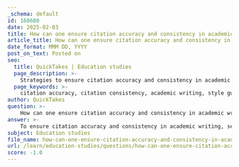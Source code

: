 ```yaml
---
_schema: default
id: 168680
date: 2025-02-03
title: How can one ensure citation accuracy and consistency in academic writing?
article_title: How can one ensure citation accuracy and consistency in academic writing?
date_format: MMM DD, YYYY
post_on_text: Posted on
seo:
  title: QuickTakes | Education studies
  page_description: >-
    Strategies to ensure citation accuracy and consistency in academic writing, including familiarity with style guides, using citation tools, maintaining a comprehensive reference list, implementing in-text citations, thorough review, staying updated on practices, and seeking feedback.
  page_keywords: >-
    citation accuracy, citation consistency, academic writing, style guide, citation tools, reference list, in-text citations, editing citations, citation practices, academic integrity
author: QuickTakes
question: >-
    How can one ensure citation accuracy and consistency in academic writing?
answer: >-
    To ensure citation accuracy and consistency in academic writing, several strategies and best practices can be employed:\n\n1. **Familiarize Yourself with the Style Guide**: Understanding the specific rules and guidelines of the citation style you are using (e.g., APA, MLA, Chicago) is crucial. Each style has its own requirements for formatting citations, in-text citations, and the references page. Mastery of these elements helps maintain consistency throughout your work.\n\n2. **Use Citation Tools Wisely**: Citation management software (e.g., Zotero, EndNote, Mendeley) can significantly enhance the efficiency and accuracy of the referencing process. These tools automate citation generation and formatting, helping to ensure that citations are consistent and correctly formatted. However, it is essential to verify the accuracy of the citations generated by these tools, as they may not always be perfect.\n\n3. **Maintain a Comprehensive Reference List**: Keep a detailed and organized list of all sources you intend to cite. This list should include all necessary information (e.g., author names, publication dates, titles, and publication details) to facilitate accurate citations. A well-structured reference list acts as a roadmap for readers to trace your research journey.\n\n4. **Implement In-Text Citations**: Use in-text citations appropriately for paraphrased or quoted material. In APA style, for example, this involves including the author's last name and the year of publication (e.g., Smith, 2020). This practice not only gives credit to original authors but also helps prevent plagiarism.\n\n5. **Review and Edit**: After completing your writing, review your citations and references for accuracy and consistency. Check for common errors such as incorrect author names, publication years, or formatting issues. This step is vital for maintaining citation integrity.\n\n6. **Stay Updated on Citation Practices**: Citation practices can evolve, so it is important to stay informed about any changes to the style guides you are using. Regularly consult the official guidelines or reputable resources to ensure compliance with the latest standards.\n\n7. **Seek Feedback**: If possible, have peers or mentors review your citations and references. They may catch errors you overlooked and provide valuable insights into improving your citation practices.\n\nBy implementing these strategies, you can enhance the accuracy and consistency of your citations, thereby upholding academic integrity and contributing to the credibility of your research.
subject: Education studies
file_name: how-can-one-ensure-citation-accuracy-and-consistency-in-academic-writing.md
url: /learn/education-studies/questions/how-can-one-ensure-citation-accuracy-and-consistency-in-academic-writing
score: -1.0
---
```


&nbsp;